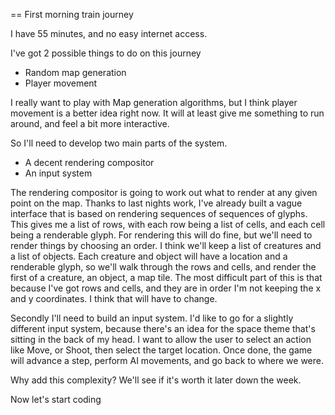 == First morning train journey

I have 55 minutes, and no easy internet access.

I've got 2 possible things to do on this journey

  * Random map generation
  * Player movement

I really want to play with Map generation algorithms, but I think player movement is a better idea right now.  It will at least give me something to run around, and feel a bit more interactive.

So I'll need to develop two main parts of the system.
  * A decent rendering compositor
  * An input system

The rendering compositor is going to work out what to render at any given point on the map.
Thanks to last nights work, I've already built a vague interface that is based on rendering sequences of sequences of glyphs.
This gives me a list of rows, with each row being a list of cells, and each cell being a renderable glyph.
For rendering this will do fine, but we'll need to render things by choosing an order.
I think we'll keep a list of creatures and a list of objects.  Each creature and object will have a location and a renderable glyph, so we'll walk through the rows and cells, and render the first of a creature, an object, a map tile.
The most difficult part of this is that because I've got rows and cells, and they are in order I'm not keeping the x and y coordinates.  I think that will have to change.

Secondly I'll need to build an input system.  I'd like to go for a slightly different input system, because there's an idea for the space theme that's sitting in the back of my head.  I want to allow the user to select an action like Move, or Shoot, then select the target location.  Once done, the game will advance a step, perform AI movements, and go back to where we were.

Why add this complexity?  We'll see if it's worth it later down the week.

Now let's start coding
